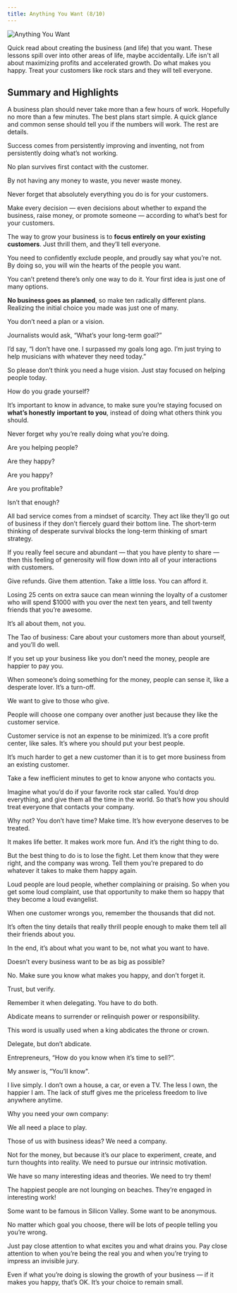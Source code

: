 ```yaml
---
title: Anything You Want (8/10)
---
```


![Anything You Want](https://f.media-amazon.com/images/I/61P+7owVcML._SY425_.jpg?classes=inline&height=175px)

Quick read about creating the business (and life) that you want. These lessons spill over into other areas of life, maybe accidentally. Life isn't all about maximizing profits and accelerated growth. Do what makes you happy. Treat your customers like rock stars and they will tell everyone. 

## Summary and Highlights

A business plan should never take more than a few hours of work. Hopefully no more than a few minutes. The best plans start simple. A quick glance and common sense should tell you if the numbers will work. The rest are details.

Success comes from persistently improving and inventing, not from persistently doing what’s not working.

No plan survives first contact with the customer.

By not having any money to waste, you never waste money.

Never forget that absolutely everything you do is for your customers.

Make every decision — even decisions about whether to expand the business, raise money, or promote someone — according to what’s best for your customers.

The way to grow your business is to **focus entirely on your existing customers**. Just thrill them, and they’ll tell everyone.

You need to confidently exclude people, and proudly say what you’re not. By doing so, you will win the hearts of the people you want.

You can’t pretend there’s only one way to do it. Your first idea is just one of many options. 

**No business goes as planned**, so make ten radically different plans. Realizing the initial choice you made was just one of many.

You don’t need a plan or a vision.

Journalists would ask, “What’s your long-term goal?”

I’d say, “I don’t have one. I surpassed my goals long ago. I’m just trying to help musicians with whatever they need today.”

So please don’t think you need a huge vision. Just stay focused on helping people today.

How do you grade yourself?

It’s important to know in advance, to make sure you’re staying focused on **what’s honestly** **important to you**, instead of doing what others think you should.

Never forget why you’re really doing what you’re doing.

Are you helping people?

Are they happy?

Are you happy?

Are you profitable?

Isn’t that enough?

All bad service comes from a mindset of scarcity. They act like they’ll go out of business if they don’t fiercely guard their bottom line. The short-term thinking of desperate survival blocks the long-term thinking of smart strategy.

If you really feel secure and abundant — that you have plenty to share — then this feeling of generosity will flow down into all of your interactions with customers.

Give refunds. Give them attention. Take a little loss. You can afford it.

Losing 25 cents on extra sauce can mean winning the loyalty of a customer who will spend $1000 with you over the next ten years, and tell twenty friends that you’re awesome.

It’s all about them, not you.

The Tao of business: Care about your customers more than about yourself, and you’ll do well.

If you set up your business like you don’t need the money, people are happier to pay you.

When someone’s doing something for the money, people can sense it, like a desperate lover. It’s a turn-off.

We want to give to those who give.

People will choose one company over another just because they like the customer service.

Customer service is not an expense to be minimized. It’s a core profit center, like sales. It’s where you should put your best people.

It’s much harder to get a new customer than it is to get more business from an existing customer.

Take a few inefficient minutes to get to know anyone who contacts you.

Imagine what you’d do if your favorite rock star called. You’d drop everything, and give them all the time in the world. So that’s how you should treat everyone that contacts your company.

Why not? You don’t have time? Make time. It’s how everyone deserves to be treated.

It makes life better. It makes work more fun. And it’s the right thing to do.

But the best thing to do is to lose the fight. Let them know that they were right, and the company was wrong. Tell them you’re prepared to do whatever it takes to make them happy again.

Loud people are loud people, whether complaining or praising. So when you get some loud complaint, use that opportunity to make them so happy that they become a loud evangelist.

When one customer wrongs you, remember the thousands that did not.

It’s often the tiny details that really thrill people enough to make them tell all their friends about you.

In the end, it’s about what you want to be, not what you want to have.

Doesn’t every business want to be as big as possible?

No. Make sure you know what makes you happy, and don’t forget it.

Trust, but verify.

Remember it when delegating. You have to do both.

Abdicate means to surrender or relinquish power or responsibility.

This word is usually used when a king abdicates the throne or crown.

Delegate, but don’t abdicate.

Entrepreneurs, “How do you know when it’s time to sell?”.

My answer is, “You’ll know".

I live simply. I don’t own a house, a car, or even a TV. The less I own, the happier I am. The lack of stuff gives me the priceless freedom to live anywhere anytime.

Why you need your own company:

We all need a place to play.

Those of us with business ideas? We need a company.

Not for the money, but because it’s our place to experiment, create, and turn thoughts into reality. We need to pursue our intrinsic motivation.

We have so many interesting ideas and theories. We need to try them!

The happiest people are not lounging on beaches. They’re engaged in interesting work!

Some want to be famous in Silicon Valley. Some want to be anonymous.

No matter which goal you choose, there will be lots of people telling you you’re wrong.

Just pay close attention to what excites you and what drains you. Pay close attention to when you’re being the real you and when you’re trying to impress an invisible jury.

Even if what you’re doing is slowing the growth of your business — if it makes you happy, that’s OK. It’s your choice to remain small.


